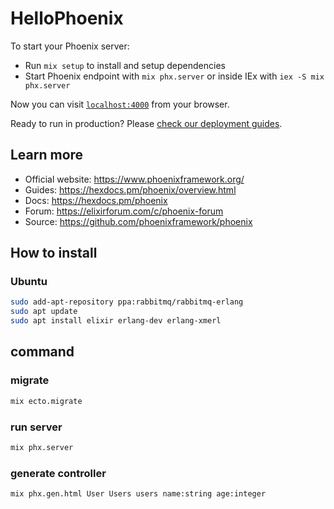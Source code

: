 # HelloPhoenix

To start your Phoenix server:

  * Run `mix setup` to install and setup dependencies
  * Start Phoenix endpoint with `mix phx.server` or inside IEx with `iex -S mix phx.server`

Now you can visit [`localhost:4000`](http://localhost:4000) from your browser.

Ready to run in production? Please [check our deployment guides](https://hexdocs.pm/phoenix/deployment.html).

## Learn more

  * Official website: https://www.phoenixframework.org/
  * Guides: https://hexdocs.pm/phoenix/overview.html
  * Docs: https://hexdocs.pm/phoenix
  * Forum: https://elixirforum.com/c/phoenix-forum
  * Source: https://github.com/phoenixframework/phoenix
## How to install
### Ubuntu
```bash
sudo add-apt-repository ppa:rabbitmq/rabbitmq-erlang
sudo apt update
sudo apt install elixir erlang-dev erlang-xmerl
```

## command
### migrate
```bash
mix ecto.migrate
```
### run server
```bash
mix phx.server
```
### generate controller
```bash
mix phx.gen.html User Users users name:string age:integer
```
